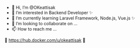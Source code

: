
- 👋 Hi, I’m @OKeattisak
- 👀 I’m interested in Backend Developer ✨
- 🌱 I’m currently learning Laravel Framework, Node.js, Vue.js ✨
- 💞️ I’m looking to collaborate on ...
- 📫 How to reach me ...

🐳 https://hub.docker.com/u/okeattisak 🐋

<!-- ![Metrics](https://metrics.lecoq.io/OKeattisak?template=classic&achievements=1&languages=1&base.indepth=false&languages.limit=8&languages.threshold=0%25&languages.other=false&languages.colors=github&languages.sections=most-used&languages.indepth=false&languages.analysis.timeout=15&languages.categories=markup%2C%20programming&languages.recent.categories=markup%2C%20programming&languages.recent.load=300&languages.recent.days=14&achievements.threshold=C&achievements.secrets=true&achievements.display=compact&achievements.limit=0&config.timezone=Asia%2FBangkok)
 -->
